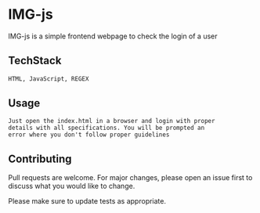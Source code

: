 # IMG-js

IMG-js is a simple frontend webpage to check the login of a user 

## TechStack



```bash
HTML, JavaScript, REGEX
```

## Usage

```REGEX
Just open the index.html in a browser and login with proper
details with all specifications. You will be prompted an 
error where you don't follow proper guidelines
```

## Contributing
Pull requests are welcome. For major changes, please open an issue first to discuss what you would like to change.

Please make sure to update tests as appropriate.